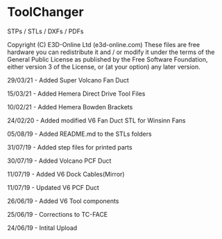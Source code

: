 # ToolChanger
STPs / STLs / DXFs / PDFs

Copyright (C) E3D-Online Ltd (e3d-online.com)
These files are free hardware you can redistribute it and / or
modify it under the terms of the General Public License as
published by the Free Software Foundation, either version 3 of
the License, or (at your option) any later version.

29/03/21 - Added Super Volcano Fan Duct

15/03/21 - Added Hemera Direct Drive Tool Files

10/02/21 - Added Hemera Bowden Brackets

24/02/20 - Added modified V6 Fan Duct STL for Winsinn Fans

05/08/19 - Added README.md to the STLs folders  

31/07/19 - Added step files for printed parts

30/07/19 - Added Volcano PCF Duct

11/07/19 - Added V6 Dock Cables(Mirror)

11/07/19 - Updated V6 PCF Duct

26/06/19 - Added V6 Tool components

25/06/19 - Corrections to TC-FACE

24/06/19 - Intital Upload

